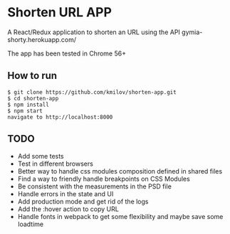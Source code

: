 # Shorten URL APP
A React/Redux application to shorten an URL using the API
gymia-shorty.herokuapp.com/

The app has been tested in Chrome 56+

## How to run
```
$ git clone https://github.com/kmilov/shorten-app.git
$ cd shorten-app
$ npm install
$ npm start
navigate to http://localhost:8000
```

## TODO
* Add some tests
* Test in  different browsers
* Better way to handle css modules composition defined in shared files
* Find a way to friendly handle breakpoints on CSS Modules
* Be consistent with the measurements in the PSD file
* Handle errors in the state and UI
* Add production mode and get rid of the logs
* Add the :hover action to copy URL
* Handle fonts in webpack to get some flexibility and maybe save some loadtime
